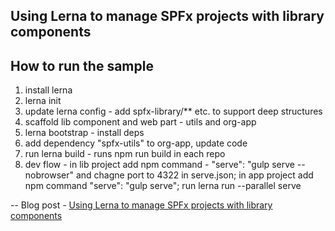 ## Using Lerna to manage SPFx projects with library components

## How to run the sample

1. install lerna
2. lerna init
3. update lerna config - add spfx-library/** etc. to support deep structures
4. scaffold lib component and web part - utils and org-app
5. lerna bootstrap - install deps
6. add dependency "spfx-utils" to org-app, update code
7. run lerna build - runs npm run build in each repo
8. dev flow - in lib project add npm command - "serve": "gulp serve --nobrowser" and chagne port to 4322 in serve.json; in app project add npm command "serve": "gulp serve"; run lerna run --parallel serve 

--
Blog post - [Using Lerna to manage SPFx projects with library components](https://spblog.net/post/2019/06/24/using-lerna-to-manage-spfx-projects-with-library-components)
